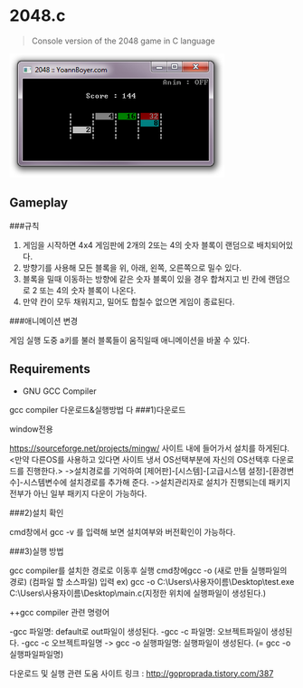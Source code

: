 # 2048.c

> Console version of the 2048 game in C language

![](screen.jpg)

## Gameplay

###규칙

1. 게임을 시작하면 4x4 게임판에 2개의 2또는 4의 숫자 블록이 랜덤으로 배치되어있다.
2. 방향기를 사용해 모든 블록을 위, 아래, 왼쪽, 오른쪽으로 밀수 있다.
3. 블록을 밀때 이동하는 방향에 같은 숫자 블록이 있을 경우 합쳐지고 빈 칸에 랜덤으로 2 또는 4의 숫자 블록이 나온다.
4. 만약 칸이 모두 채워지고, 밀어도 합칠수 없으면 게임이 종료된다.

###애니메이션 변경

게임 실행 도중 a키를 불러  블록들이 움직일때 애니메이션을 바꿀 수 있다.

## Requirements
- GNU GCC Compiler

gcc compiler 다운로드&실행방법
다
###1)다운로드

window전용

https://sourceforge.net/projects/mingw/
사이트 내에 들어가서 설치를 하게된댜.
<만약 다른OS를 사용하고 있다면 사이트 냉서 OS선택부분에 자신의 OS선택후 다운로드를 진행한다.>
->설치경로를 기억하여 [제어판]-[시스템]-[고급시스템 설정]-[환경변수]-시스템변수에 설치경로를 추가해 준다.
->설치관리자로 설치가 진행되는데 패키지 전부가 아닌 일부 패키지 다운이 가능하다.

###2)설치 확인

cmd창에서 gcc -v 를 입력해 보면 설치여부와 버전확인이 가능하다.

###3)실행 방법

gcc compiler를 설치한 경로로 이동후 실행
cmd창에gcc -o (새로 만들 실행파일의 경로) (컴파일 할 소스파일) 입력
ex) gcc -o C:\Users\사용자이름\Desktop\test.exe C:\Users\사용자이름\Desktop\main.c(지정한 위치에 실행파일이 생성된다.)

++gcc compiler 관련 명령어

-gcc 파일명: default로 out파일이 생성된다.
-gcc -c 파일명: 오브젝트파일이 생성된다.
-gcc -c 오브젝트파일명 -> gcc -o 실행파일명: 실행파일이 생성된다.
    (= gcc -o 실행파일파일명)
    
 다운로드 및 실행 관련 도움 사이트 링크 : http://goproprada.tistory.com/387
